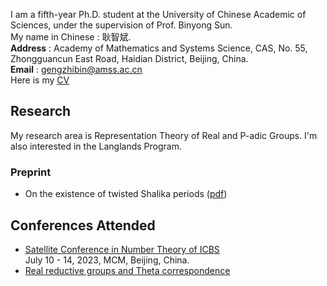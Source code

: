I am a fifth-year Ph.D. student at the University of Chinese Academic of Sciences, under the supervision of Prof. Binyong Sun.  
My name in Chinese : 耿智斌.  
**Address** : Academy of Mathematics and Systems Science, CAS, No. 55, Zhongguancun East Road, Haidian District, Beijing, China.  
**Email** : gengzhibin@amss.ac.cn  
Here is my [<u>CV</u>](./Curriculum_V)

## Research
My research area is Representation Theory of Real and P-adic Groups. I'm also interested in the Langlands Program. 
### Preprint
- On the existence of twisted Shalika periods ([pdf](./Curriculum_V))

## Conferences Attended
- [Satellite Conference in Number Theory of ICBS](https://satelliteconference2023.casconf.cn/)  
  July 10 - 14, 2023, MCM, Beijing, China.   
- [Real reductive groups and Theta correspondence](http://tianyuan.amss.ac.cn/ztyt/info/2024/145230.html)
